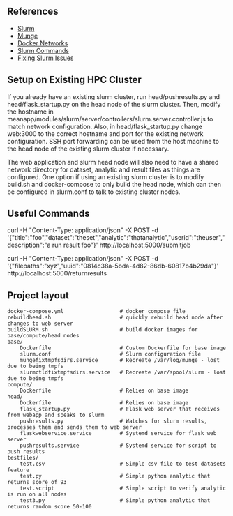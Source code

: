 ## References

* [Slurm](https://slurm.schedmd.com/)
* [Munge](https://dun.github.io/munge/)
* [Docker Networks](https://docs.docker.com/network/)
* [Slurm Commands](http://ecs.rutgers.edu/slurm_commands.html)<br />
* [Fixing Slurm Issues](https://www.eidos.ic.i.u-tokyo.ac.jp/~tau/lecture/parallel_distributed/2016/html/fix_broken_slurm.html)

## Setup on Existing HPC Cluster

If you already have an existing slurm cluster, run head/pushresults.py and head/flask_startup.py on the head node
of the slurm cluster. Then, modify the hostname in meanapp/modules/slurm/server/controllers/slurm.server.controller.js 
to match network configuration. Also, in head/flask_startup.py change web:3000 to the correct hostname and port for 
the existing network configuration. SSH port forwarding can be used from the host machine to the head node of the existing slurm cluster if necessary. 

The web application and slurm head node will also need to have a shared network directory for dataset, analytic and result files as things are configured. One option if using an existing slurm cluster is to modify build.sh and docker-compose to only build
the head node, which can then be configured in slurm.conf to talk to existing cluster nodes.

## Useful Commands

curl -H "Content-Type: application/json" -X POST -d '{"title":"foo","dataset":"theset","analytic":"thatanalytic","userid":"theuser","description":"a run result foo"}' http://localhost:5000/submitjob

curl -H "Content-Type: application/json" -X POST -d '{"filepaths":"xyz","uuid":"0814c38a-5bda-4d82-86db-60817b4b29da"}' http://localhost:5000/returnresults

## Project layout

    docker-compose.yml                  # docker compose file
    rebuildhead.sh                      # quickly rebuild head node after changes to web server
    buildSLURM.sh                       # build docker images for base/compute/head nodes
    base/
        Dockerfile                      # Custom Dockerfile for base image
        slurm.conf                      # Slurm configuration file
        mungefixtmpfsdirs.service       # Recreate /var/log/munge - lost due to being tmpfs
        slurmctldfixtmpfsdirs.service   # Recreate /var/spool/slurm - lost due to being tmpfs
    compute/
        Dockerfile                      # Relies on base image
    head/
        Dockerfile                      # Relies on base image
        flask_startup.py                # Flask web server that receives from webapp and speaks to slurm
        pushresults.py                  # Watches for slurm results, processes them and sends them to web server
        flaskwebservice.service         # Systemd service for flask web server
        pushresults.service             # Systemd service for script to push results
    testfiles/
        test.csv                        # Simple csv file to test datasets feature
        test.py                         # Simple python analytic that returns score of 93
        test.script                     # Simple script to verify analytic is run on all nodes
        test3.py                        # Simple python analytic that returns random score 50-100